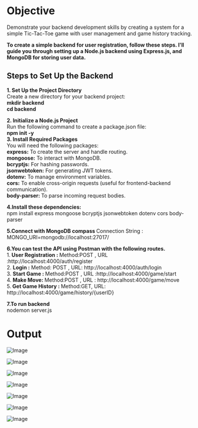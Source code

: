 # Objective 
Demonstrate your backend development skills by creating a system for a simple Tic-Tac-Toe game with user management and game history tracking.  

<strong>To create a simple backend for user registration, follow these steps. I'll guide you through setting up a Node.js backend using Express.js, and MongoDB for storing user data.
</strong>  
 ## Steps to Set Up the Backend
<strong> 1. Set Up the Project Directory </strong>  
Create a new directory for your backend project:  
<strong>
mkdir backend  
cd backend  
</strong>  

<strong> 2. Initialize a Node.js Project </strong>    
Run the following command to create a package.json file:  
<strong> npm init -y  </strong>
<strong>   
3. Install Required Packages</strong>  
You will need the following packages:  
<strong>express:</strong> To create the server and handle routing.  
<strong>mongoose:</strong> To interact with MongoDB.  
<strong>bcryptjs:</strong> For hashing passwords.  
<strong>jsonwebtoken:</strong> For generating JWT tokens.  
<strong>dotenv:</strong> To manage environment variables.  
<strong>cors:</strong> To enable cross-origin requests (useful for frontend-backend communication).  
<strong>body-parser: </strong>To parse incoming request bodies.  
<strong>

4.Install these dependencies:
</strong>  
npm install express mongoose bcryptjs jsonwebtoken dotenv cors body-parser  
<strong>

5.Connect with MongoDB compass </strong>
Connection String : MONGO_URI=mongodb://localhost:27017/

<strong> 6.You can test the API using Postman with the following routes.   </strong>  
1.<strong> User Registration : </strong> Method:POST , URL :http://localhost:4000/auth/register  
2. <strong>Login :</strong> Method: POST , URL: http://localhost:4000/auth/login  
3. <strong> Start Game : </strong> Method:POST , URL :http://localhost:4000/game/start  
4.<strong> Make Move: </strong> Method:POST , URL : http://localhost:4000/game/move  
5.<strong> Get Game History : </strong> Method:GET, URL: http://localhost:4000/game/history/{userID}

<strong>7.To run backend</strong>  
nodemon server.js

# Output
  
![Image](https://github.com/user-attachments/assets/ce5cfbb2-b4d2-4218-9e6b-39a0ea1f965e)

![Image](https://github.com/user-attachments/assets/19f5a112-5216-4bab-bd6c-d650cf3d3cf6)

![Image](https://github.com/user-attachments/assets/019ad35f-1250-422c-a6fc-1d982b42f024)

![Image](https://github.com/user-attachments/assets/ac56d8f4-ce5b-4c8a-9c4e-43855a60f8a7)

![Image](https://github.com/user-attachments/assets/039da752-fcda-442e-ad1c-f481cf2b5c69)  

![Image](https://github.com/user-attachments/assets/95d149ed-2b08-4e25-ae2f-c44f7bea1e8d)

![Image](https://github.com/user-attachments/assets/b15ec058-e5c8-4357-8c3f-56fb44f96c2b)
